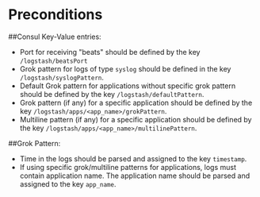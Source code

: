 # Preconditions

##Consul Key-Value entries:
* Port for receiving "beats" should be defined by the key `/logstash/beatsPort`
* Grok pattern for logs of type `syslog` should be defined in the key `/logstash/syslogPattern`.
* Default Grok pattern for applications without specific grok pattern should be defined by the key `/logstash/defaultPattern`.
* Grok pattern (if any) for a specific application should be defined by the key `/logstash/apps/<app_name>/grokPattern`.
* Multiline pattern (if any) for a specific application should be defined by the key `/logstash/apps/<app_name>/multilinePattern`.

##Grok Pattern:
* Time in the logs should be parsed and assigned to the key `timestamp`.
* If using specific grok/multiline patterns for applications, logs must contain application name. The application name should be parsed and assigned to the key `app_name`.